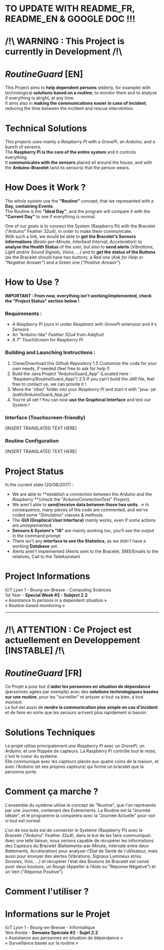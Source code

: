 # TO UPDATE WITH README_FR, README_EN & GOOGLE DOC !!!


# /!\ WARNING : This Project is currently in Development /!\

# *RoutineGuard* [EN]

This Project aims to **help dependent persons** (elderly, for example) with technological **solutions based on a routine**, to monitor them and to analyse if everything is alright, at any time.  
It aims also in **making the communications easier in case of incident**, reducing the time between the incident and rescue intervention.  

# Technical Solutions

This projects uses mainly a *Raspberry Pi* with a *GrovePi*, an *Arduino*, and a bunch of sensors.  
The **Raspberry Pi is the core of the entire system** and it controls everything.  
It **communicates with the sensors** placed all around the house, and with the **Arduino-Bracelet** (and its sensors) that the person wears.  

# How Does it Work ?

The whole system use the **"Routine"** concept, that we represented with a **Day, containing Events**.  
The Routine is the **"Ideal Day"**, and the program will compare it with the **"Current Day"** to see if everything is normal.  
  
One of our goals is to connect the System (Raspberry Pi) with the Bracelet ("Arduino" Feather 32u4), in order to make them communicate.  
With such a link, we would be able to **get the Bracelet's Sensors informations** (*Beats-per-Minute*, *Interbeat Interval*, *Acceleration*) to **analyse the Health Status** of the user, but also to **send alerts** (*Vibrations*, *Light and/or Sound Signals*, *Voice*, *...*) and to **get the status of the Buttons** (as the Bracelet should have two buttons, a Red one (*Ask for Help* or *"Negative Answer"*) and a Green one (*"Positive Answer"*).
 
# How to Use ?

**IMPORTANT : From now, everything isn't working/implemented, check the "Project Status" section below !**

### Requirements :
- A *Raspberry Pi* (ours in under *Raspbian*) with *GrovePi* extension and it's *Sensors*
- An "Arduino-like" *Feather 32u4* from *Adafruit*
- A *7" TouchScreen* for *Raspberry Pi*

### Building and Launching Instructions :
1. Clone/Download this *Github Repository*
      1.5 Customize the code for your own needs, if needed (feel free to ask for help !)
2. Build the Java Project "ArduinoGuard_App" (Located here : 'Raspberry/RoutineGuard_App/')
      2.5 If you can't build the JAR file, feel free to contact us, we can provite it !
3. Move the '/dist/' folder into your *Raspberry Pi* and start it with "java -jar /path/ArduinoGuard_App.jar"
4. You're all set ! You can now **use the Graphical Interface** and test our System !

### Interface (Touchscreen-friendly)

[INSERT TRANSLATED TEXT HERE]

### Routine Configuration

[INSERT TRANSLATED TEXT HERE]

# Project Status
In the current state (20/06/2017) :
- We are able to **establish a connection between the *Arduino* and the *Raspberry* **(check the "ArduinoConnectionTest" Project).
- We aren't able to **send/receive data between those two units**.
      -> In consequence, many pieces of the code are commented, and we've coded some "Simulation" classes & methods.
- The **GUI (Graphical User Interface)** mainly works, even if some actions are unimplemented.
- **Sensors & System's "IA"** are mainly working too, you'll see the output in the command prompt
- There isn't any **interface to see the Statistics**, as we didn't have a working **Database** yet.
- Alerts aren't implemented (Alerts sent to the Bracelet, SMS/Emails to the relatives, Call to the TeleAssistant

# Project Informations

*IUT Lyon 1* - Bourg-en-Bresse - Computing Sciences  
1st Year - **Special Week #2 - Subject 2.2**  
« Assistance to persons in a dependent situation »  
« Routine-based monitoring »  

______________________________________________

# /!\ ATTENTION : Ce Project est actuellement en Developpement [INSTABLE] /!\

# *RoutineGuard* [FR]

Ce Projet a pour but d'**aider les personnes en situation de dépendance** (personnes agées par exemple) avec des **solutions technologiques basées sur une routine**, pour les "surveiller" et anlyser si tout va bien, à tout moment.  
Le but est aussi de **rendre la communication plus simple en cas d'incident** et de faire en sorte que les secours arrivent plus rapidement si besoin.  

# Solutions Techniques

Le projet utilise principalement une *Raspberry Pi* avec un *GrovePi*, un *Arduino*, et une floppée de capteurs. La Raspberry Pi contrôle tout le reste, c'est le coeur du système.  
Elle communique avec les capteurs placés aux quatre coins de la maison, et avec l'Arduino (et ses propres capteurs) qui forme un bracelet que la personne porte.  

# Comment ça marche ?

L'ensemble du système utilise le concept de "Routine", que l'on représente par une Journée, contenant des Évènements.
La Routine est la "Journée Idéale", et le programme la comparera avec la "Journée Actuelle" pour voir si tout est normal.

L'un de nos buts est de connecter le Système (Raspberry Pi) avec le Bracelet ("Arduino" Feather 32u4), dans le but de les faire communiquer.  
Avec une telle liaison, nous serions capable de récupérer les informations des Capteurs du Bracelet (Battements-par-Minute, Intervale entre deux Battements, Accéleration) pour analyser l'État de Santé de l'utilisateur, mais aussi pour envoyer des alertes (Vibrations, Signaux Lumineux et/ou Sonores, Voix, ...) et récupérer l'état des Boutons (le Bracelet est censé avoir deux boutons, un Rouge (Appeller à l'Aide ou "Réponse Négative") et un Vert ("Réponse Positive").

# Comment l'utiliser ?

# Informations sur le Projet

*IUT Lyon 1* - Bourg-en-Bresse - Informatique  
1ère Année - **Semaine Spéciale #2 - Sujet 2.2**  
« Assistance aux personnes en situation de dépendance »  
« Surveillance basée sur la routine »  
